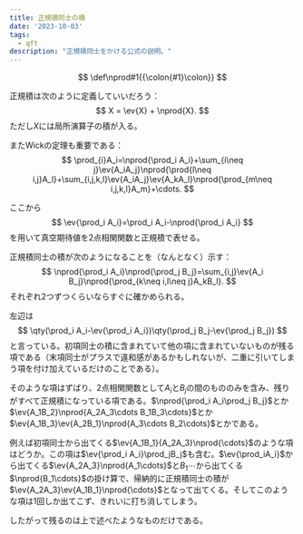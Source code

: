 ```yaml
---
title: 正規積同士の積
date: '2023-10-03'
tags:
  - qft
description: "正規積同士をかける公式の説明。"
---
```


$$
\def\nprod#1{{\colon{#1}\colon}}
$$

正規積は次のように定義していいだろう：
$$
X = \ev{X} + \nprod{X}.
$$
ただし$X$には局所演算子の積が入る。

またWickの定理も重要である：
$$
\prod_{i}A_i=\nprod{\prod_i A_i}+\sum_{i\neq j}\ev{A_iA_j}\nprod{\prod{l\neq i,j}A_l}+\sum_{i,j,k,l}\ev{A_iA_j}\ev{A_kA_l}\nprod{\prod_{m\neq i,j,k,l}A_m}+\cdots.
$$

ここから
$$
\ev{\prod_i A_i}=\prod_i A_i-\nprod{\prod_i A_i}
$$
を用いて真空期待値を2点相関関数と正規積で表せる。

正規積同士の積が次のようになることを（なんとなく）示す：
$$
\nprod{\prod_i A_i}\nprod{\prod_j B_j}=\sum_{i,j}\ev{A_i B_j}\nprod{\prod_{k\neq i,l\neq j}A_kB_l}.
$$
それぞれ2つずつくらいならすぐに確かめられる。

左辺は
$$
\qty(\prod_i A_i-\ev{\prod_i A_i})\qty(\prod_j B_j-\ev{\prod_j B_j})
$$
と言っている。初項同士の積に含まれていて他の項に含まれていないものが残る項である（末項同士がプラスで違和感があるかもしれないが、二重に引いてしまう項を付け加えているだけのことである）。

そのような項はずばり、2点相関関数として$A_i$と$B_j$の間のもののみを含み、残りがすべて正規積になっている項である。$\nprod{\prod_i A_i\prod_j B_j}$とか$\ev{A_1B_2}\nprod{A_2A_3\cdots B_1B_3\cdots}$とか$\ev{A_1B_3}\ev{A_2B_1}\nprod{A_3\cdots B_2\cdots}$とかである。

例えば初項同士から出てくる$\ev{A_1B_1}{A_2A_3}\nprod{\cdots}$のような項はどうか。この項は$\ev{\prod_i A_i}\prod_jB_j$も含む。$\ev{\prod_iA_i}$から出てくる$\ev{A_2A_3}\nprod{A_1\cdots}$と$B_1\cdots$から出てくる$\nprod{B_1\cdots}$の掛け算で、帰納的に正規積同士の積が$\ev{A_2A_3}\ev{A_1B_1}\nprod{\cdots}$となって出てくる。そしてこのような項は1回しか出てこず、きれいに打ち消してしまう。

したがって残るのは上で述べたようなものだけである。
